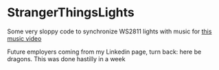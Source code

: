 # StrangerThingsLights
Some very sloppy code to synchronize WS2811 lights with music for [this music video](https://www.youtube.com/watch?v=8qJcugbLAAE&ab_channel=BeyondTheGuitar)

Future employers coming from my Linkedin page, turn back: here be dragons.
This was done hastilly in a week
